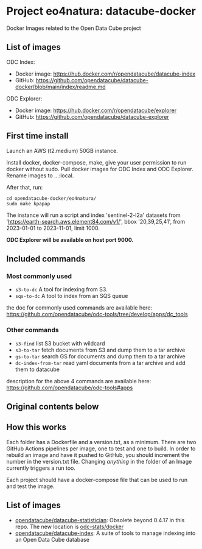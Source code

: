 # Project eo4natura: datacube-docker

Docker Images related to the Open Data Cube project

## List of images

ODC Index:

- Docker image: https://hub.docker.com/r/opendatacube/datacube-index
- GitHub: https://github.com/opendatacube/datacube-docker/blob/main/index/readme.md

ODC Explorer:

- Docker image: https://hub.docker.com/r/opendatacube/explorer
- GitHub: https://github.com/opendatacube/datacube-explorer

## First time install

Launch an AWS (t2.medium) 50GB instance.

Install docker, docker-compose, make, give your user permission to run docker without sudo.
Pull docker images for ODC Index and ODC Explorer.
Rename images to ...:local.

After that, run:

```
cd opendatacube-docker/eo4natura/
sudo make kpapap
```

The instance will run a script and index 'sentinel-2-l2a' datasets from 'https://earth-search.aws.element84.com/v1/', bbox '20,39,25,41', from 2023-01-01 to 2023-11-01, limit 1000.

**ODC Explorer will be available on host port 9000.**

## Included commands

### Most commonly used

- `s3-to-dc` A tool for indexing from S3.
- `sqs-to-dc` A tool to index from an SQS queue

the doc for commonly used commands are available here: https://github.com/opendatacube/odc-tools/tree/develop/apps/dc_tools

### Other commands

- `s3-find` list S3 bucket with wildcard
- `s3-to-tar` fetch documents from S3 and dump them to a tar archive
- `gs-to-tar` search GS for documents and dump them to a tar archive
- `dc-index-from-tar` read yaml documents from a tar archive and add them to datacube

description for the above 4 commands are available here: https://github.com/opendatacube/odc-tools#apps

## Original contents below

## How this works

Each folder has a Dockerfile and a version.txt, as a minimum. There are two GitHub Actions
pipelines per image, one to test and one to build. In order to rebuild an image and have
it pushed to GitHub, you should increment the number in the version.txt file. Changing _anything_
in the folder of an Image currently triggers a run too.

Each project should have a docker-compose file that can be used to run and test the image.

## List of images

- [opendatacube/datacube-statistician](https://github.com/opendatacube/odc-stats/): Obsolete beyond 0.4.17 in this repo. The new location is [odc-stats/docker](https://github.com/opendatacube/odc-stats/tree/develop/docker)
- [opendatacube/datacube-index](index/readme.md): A suite of tools to manage indexing into an Open Data Cube database
